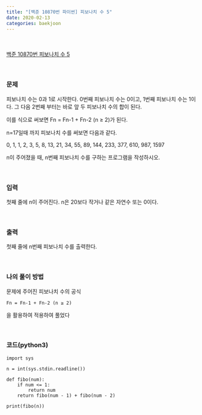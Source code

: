 ```yaml
---
title: "[백준 10870번 파이썬] 피보나치 수 5"
date: 2020-02-13
categories: baekjoon
---
```


<br><br>
[백준 10870번 피보나치 수 5](https://www.acmicpc.net/problem/10870)
<br><br><br>

### 문제<br>
피보나치 수는 0과 1로 시작한다. 0번째 피보나치 수는 0이고, 1번째 피보나치 수는 1이다. 
그 다음 2번째 부터는 바로 앞 두 피보나치 수의 합이 된다.

이를 식으로 써보면 Fn = Fn-1 + Fn-2 (n ≥ 2)가 된다.

n=17일때 까지 피보나치 수를 써보면 다음과 같다.

0, 1, 1, 2, 3, 5, 8, 13, 21, 34, 55, 89, 144, 233, 377, 610, 987, 1597

n이 주어졌을 때, n번째 피보나치 수를 구하는 프로그램을 작성하시오.
<br><br><br>


### 입력<br>
첫째 줄에 n이 주어진다. n은 20보다 작거나 같은 자연수 또는 0이다.
<br><br><br>


### 출력<br>
첫째 줄에 n번째 피보나치 수를 출력한다.
<br><br><br>


### 나의 풀이 방법<br>
문제에 주어진 피보나치 수의 공식<br>
```
Fn = Fn-1 + Fn-2 (n ≥ 2)
```
을 활용하여 적용하여 풀었다
<br><br><br>


### 코드(python3)
```
import sys

n = int(sys.stdin.readline())

def fibo(num):
    if num <= 1:
        return num
    return fibo(num - 1) + fibo(num - 2)

print(fibo(n))
```
